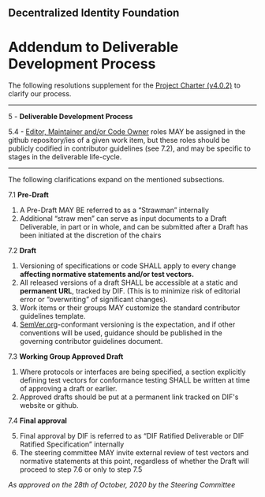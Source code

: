 ## Decentralized Identity Foundation 
# Addendum to Deliverable Development Process


The following resolutions supplement for the [Project Charter (v4.0.2)](https://bit.ly/DIFProjectCharter_4_0_3) to clarify our process.



---


5 - __Deliverable Development Process__

5.4 -  <u>Editor, Maintainer and/or Code Owner</u> roles MAY be assigned in the github repository/ies of a given work item, but these roles should be publicly codified in contributor guidelines (see 7.2), and may be specific to stages in the deliverable life-cycle.
 
 

---

 
 The following clarifications expand on the mentioned subsections.


7.1 **Pre-Draft**

1. A Pre-Draft MAY BE referred to as a “Strawman” internally
2. Additional “straw men” can serve as input documents to a Draft Deliverable, in part or in whole, and can be submitted after a Draft has been initiated at the discretion of the chairs

7.2 **Draft**

1. Versioning of specifications or code SHALL apply to every change **affecting normative statements and/or test vectors.**
2. All released versions of a draft SHALL be accessible at a static and **permanent URL**, tracked by DIF. (This is to minimize risk of editorial error or “overwriting” of significant changes).
3. Work items or their groups MAY customize the standard contributor guidelines template.
4. [SemVer.org](www.semver.org)-conformant versioning is the expectation, and if other conventions will be used, guidance should be published in the governing contributor guidelines document.


7.3 **Working Group Approved Draft**

1. Where protocols or interfaces are being specified, a section explicitly defining test vectors for conformance testing SHALL be written at time of approving a draft or earlier.
2. Approved drafts should be put at a permanent link tracked on DIF's website or github.



7.4 **Final approval**

5. Final approval by DIF is referred to as “DIF Ratified Deliverable or DIF Ratified Specification” internally
6. The steering committee MAY invite external review of test vectors and normative statements at this point, regardless of whether the Draft will proceed to step 7.6 or only to step 7.5



_As approved on the 28th of October, 2020 by the Steering Committee_